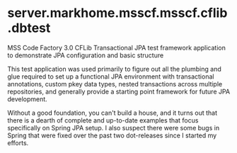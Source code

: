 # server.markhome.msscf.msscf.cflib.dbtest
MSS Code Factory 3.0 CFLib Transactional JPA test framework application to demonstrate JPA configuration and basic structure

This test application was used primarily to figure out all the plumbing and glue required to set up a functional JPA environment with transactional annotations, custom pkey data types, nested transactions across multiple repositories, and generally provide a starting point framework for future JPA development.

Without a good foundation, you can't build a house, and it turns out that there is a dearth of complete and up-to-date examples that focus specifically on Spring JPA setup.  I also suspect there were some bugs in Spring that were fixed over the past two dot-releases since I started my efforts.

